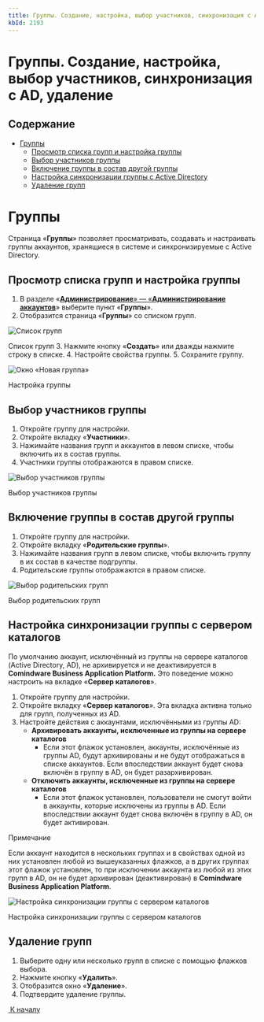 ```yaml
---
title: Группы. Создание, настройка, выбор участников, синхронизация с AD, удаление
kbId: 2193
---
```


# Группы. Создание, настройка, выбор участников, синхронизация с AD, удаление

## Содержание

- [Группы](#mcetoc_1gjrh0mjc0)
	- [Просмотр списка групп и настройка группы](#mcetoc_1gjrh0mjc1)
	- [Выбор участников группы](#mcetoc_1gjrh0mjc4)
	- [Включение группы в состав другой группы](#mcetoc_1gjrh0mjc5)
	- [Настройка синхронизации группы с Active Directory](#mcetoc_1gjrh0mjc6)
	- [Удаление групп](#mcetoc_1gjrh0mjc7)

# Группы

Страница «**Группы**» позволяет просматривать, создавать и настраивать группы аккаунтов, хранящиеся в системе и синхронизируемые с Active Directory.

## Просмотр списка групп и настройка группы

1. В разделе «[**Администрирование**» — «**Администрирование аккаунтов**](https://kb.comindware.ru/article.php?id=2191#mcetoc_1gjrh0osl3)» выберите пункт «**Группы**».
2. Отобразится страница «**Группы**» со списком групп.

![Список групп](https://kb.comindware.ru/assets/groups_page.png)

Список групп
3. Нажмите кнопку «**Создать**» или дважды нажмите строку в списке.
4. Настройте свойства группы.
5. Сохраните группу.

![Окно «Новая группа»](https://kb.comindware.ru/assets/new_group.png)

Настройка группы

## Выбор участников группы

1. Откройте группу для настройки.
2. Откройте вкладку «**Участники**».
3. Нажимайте названия групп и аккаунтов в левом списке, чтобы включить их в состав группы.
4. Участники группы отображаются в правом списке.

![Выбор участников группы](https://kb.comindware.ru/assets/groups_member_selection.png)

Выбор участников группы

## Включение группы в состав другой группы

1. Откройте группу для настройки.
2. Откройте вкладку «**Родительские группы**».
3. Нажимайте названия групп в левом списке, чтобы включить группу в их состав в качестве подгруппы.
4. Родительские группы отображаются в правом списке.

![Выбор родительских групп](https://kb.comindware.ru/assets/groups_parent_selection.png)

Выбор родительских групп

## Настройка синхронизации группы с сервером каталогов

По умолчанию аккаунт, исключённый из группы на сервере каталогов (Active Directory, AD), не архивируется и не деактивируется в **Comindware Business Application Platform.** Это поведение можно настроить на вкладке «**Сервер каталогов**».

1. Откройте группу для настройки.
2. Откройте вкладку «**Сервер каталогов**». Эта вкладка активна только для групп, полученных из AD.
3. Настройте действия с аккаунтами, исключёнными из группы AD:
	- **Архивировать аккаунты, исключенные из группы на сервере каталогов**
		- Если этот флажок установлен, аккаунты, исключённые из группы AD, будут архивированы и не будут отображаться в списке аккаунтов. Если впоследствии аккаунт будет снова включён в группу в AD, он будет разархивирован.
	- **Отключить аккаунты, исключенные из группы на сервере каталогов**
		- Если этот флажок установлен, пользователи не смогут войти в аккаунты, которые исключены из группы в AD. Если впоследствии аккаунт будет снова включён в группу в AD, он будет активирован.

Примечание

Если аккаунт находится в нескольких группах и в свойствах одной из них установлен любой из вышеуказанных флажков, а в других группах этот флажок установлен, то при исключении аккаунта из любой из этих групп в AD, он не будет архивирован (деактивирован) в **Comindware Business Application Platform**.

![Настройка синхронизации группы с сервером каталогов](https://kb.comindware.ru/assets/groups_active_directory.png)

Настройка синхронизации группы с сервером каталогов

## Удаление групп

1. Выберите одну или несколько групп в списке с помощью флажков выбора.
2. Нажмите кнопку «**Удалить**».
3. Отобразится окно «**Удаление**».
4. Подтвердите удаление группы.

 [*‌* К началу](#)  

 
